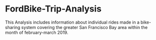 # FordBike-Trip-Analysis
This Analysis includes information about individual rides made in a bike-sharing system covering the greater San Francisco Bay area within the month of february-march 2019.

